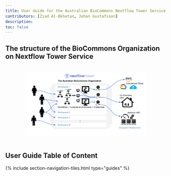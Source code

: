 ```yaml
---
title: User Guide for the Australian BioCommons Nextflow Tower Service
contributors: [Ziad Al-Bkhetan, Johan Gustafsson]
description: 
toc: false
---
```


## The structure of the BioCommons Organization on Nextflow Tower Service

<br/>
<div style="text-align:center"><img width="75%" src="../assets/doc_img/bc-org.png"/></div>
<br/>

  
## User Guide Table of Content

{% include section-navigation-tiles.html type="guides" %}

